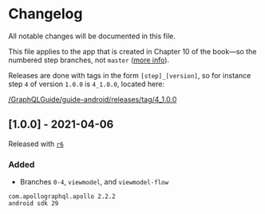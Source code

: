 # Changelog
All notable changes will be documented in this file.

This file applies to the app that is created in Chapter 10 of the book—so the numbered step branches, not `master` ([more info](https://github.com/GraphQLGuide/guide-android#chapter-10-android)).

Releases are done with tags in the form `[step]_[version]`, so for instance step `4` of version `1.0.0` is `4_1.0.0`, located here: 

[/GraphQLGuide/guide-android/releases/tag/4_1.0.0](https://github.com/GraphQLGuide/guide-android/releases/tag/4_1.0.0)

<!-- ## [Unreleased]
### Added
### Removed
### Changed
### Fixed -->

## [1.0.0] - 2021-04-06
Released with [`r6`](https://github.com/GraphQLGuide/book/releases/tag/r6)

### Added
- Branches `0-4`, `viewmodel`, and `viewmodel-flow`

```
com.apollographql.apollo 2.2.2
android sdk 29
```
